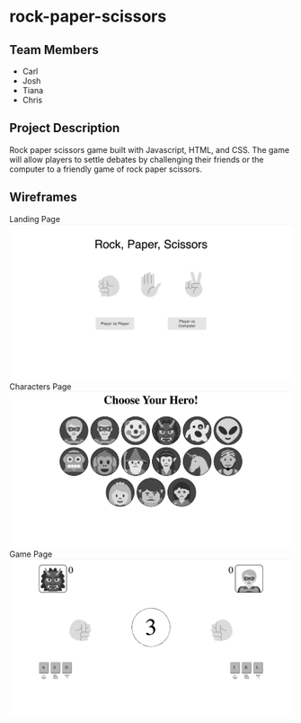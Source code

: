# rock-paper-scissors

## Team Members 

* Carl
* Josh
* Tiana
* Chris

## Project Description

Rock paper scissors game built with Javascript, HTML, and CSS. The game will allow players to settle debates by challenging their friends or the computer to a friendly game of rock paper scissors.

## Wireframes

Landing Page
![landing page](./prep/wireframes/landing.png)
Characters Page
![characters page](./prep/wireframes/characters.png)
Game Page
![game page](./prep/wireframes/game.png)